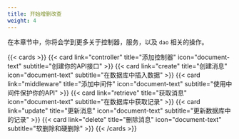 ```yaml
---
title: 开始增删改查
weight: 4
---
```


在本章节中，你将会学到更多关于控制器，服务，以及 `dao` 相关的操作。

{{< cards >}}
  {{< card link="controller" title="添加控制器" icon="document-text" subtitle="创建你的API接口" >}}
  {{< card link="create" title="创建消息" icon="document-text" subtitle="在数据库中插入数据" >}}
  {{< card link="middleware" title="添加中间件" icon="document-text" subtitle="使用中间件保护你的API" >}}
  {{< card link="retrieve" title="获取消息" icon="document-text" subtitle="在数据库中获取记录" >}}
  {{< card link="update" title="更新消息" icon="document-text" subtitle="更新数据库中的记录" >}}
  {{< card link="delete" title="删除消息" icon="document-text" subtitle="软删除和硬删除" >}}
{{< /cards >}}
